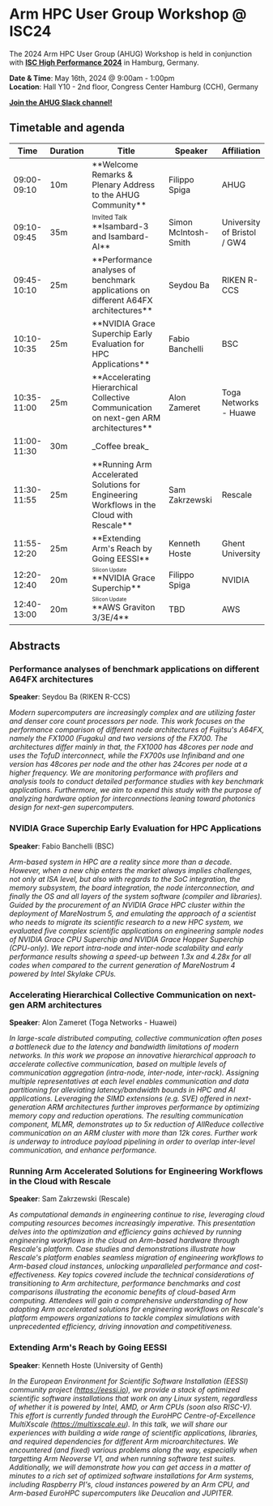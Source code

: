 # Arm HPC User Group Workshop @ ISC24

The 2024 Arm HPC User Group (AHUG) Workshop is held in conjunction with [**ISC High Performance 2024**](https://www.isc-hpc.com/) in Hamburg, Germany. 

**Date & Time**: May 16th, 2024 @ 9:00am - 1:00pm <br>
**Location**: Hall Y10 - 2nd floor, Congress Center Hamburg (CCH), Germany

[**Join the AHUG Slack channel!**](https://join.slack.com/t/a-hug/shared_invite/zt-25r69qm2u-hhEkbN7terYpw7K3W2k6Eg)

## Timetable and agenda 

<table>
<colgroup>
<col width="10%" />
<col width="10%" />
<col width="40%" />
<col width="23%" />
<col width="17%" />
</colgroup>
<thead>
<tr class="header">
<th>Time</th>
<th>Duration</th>
<th>Title</th>
<th>Speaker</th>
<th>Affiliation</th>
</tr>
</thead>
<tbody>
<tr>
<td markdown="span">09:00-09:10</td>
<td markdown="span">10m</td>
<td markdown="span">**Welcome Remarks & Plenary Address to the AHUG Community**</td>
<td markdown="span">Filippo Spiga</td>
<td markdown="span">AHUG</td>
</tr>
<tr>
<td markdown="span">09:10-09:45</td>
<td markdown="span">35m</td>
<td markdown="span"><font size="-1">Invited Talk</font><br>
**Isambard-3 and Isambard-AI**</td>
<td markdown="span">Simon McIntosh-Smith</td>
<td markdown="span">University of Bristol / GW4</td>
</tr>
<tr>
<td markdown="span">09:45-10:10</td>
<td markdown="span">25m</td>
<td markdown="span">**Performance analyses of benchmark applications on different A64FX architectures**</td>
<td markdown="span">Seydou Ba</td>
<td markdown="span">RIKEN R-CCS</td>
</tr>
<tr>
<td markdown="span">10:10-10:35</td>
<td markdown="span">25m</td>
<td markdown="span">**NVIDIA Grace Superchip Early Evaluation for HPC Applications**</td>
<td markdown="span">Fabio Banchelli</td>
<td markdown="span">BSC</td>
</tr>
<tr>
<td markdown="span">10:35-11:00</td>
<td markdown="span">25m</td>
<td markdown="span">**Accelerating Hierarchical Collective Communication on next-gen ARM architectures**</td>
<td markdown="span">Alon Zameret</td>
<td markdown="span">Toga Networks - Huawe</td>
</tr>
<tr>
<td markdown="span">11:00-11:30</td>
<td markdown="span">30m</td>
<td colspan="3" markdown="span">_Coffee break_</td>
</tr>
<tr>
<td markdown="span">11:30-11:55</td>
<td markdown="span">25m</td>
<td markdown="span">**Running Arm Accelerated Solutions for Engineering Workflows in the Cloud with Rescale**</td>
<td markdown="span">Sam Zakrzewski</td>
<td markdown="span">Rescale</td>
</tr>
<tr>
<td markdown="span">11:55-12:20</td>
<td markdown="span">25m</td>
<td markdown="span">**Extending Arm's Reach by Going EESSI**</td>
<td markdown="span">Kenneth Hoste</td>
<td markdown="span">Ghent University</td>
</tr>
<tr>
<td markdown="span">12:20-12:40</td>
<td markdown="span">20m</td>
<td markdown="span"><font size="-2">Silicon Update</font><br>
**NVIDIA Grace Superchip**</td>
<td markdown="span">Filippo Spiga</td>
<td markdown="span">NVIDIA</td>
</tr>
<tr>
<td markdown="span">12:40-13:00</td>
<td markdown="span">20m</td>
<td markdown="span"><font size="-2">Silicon Update</font><br>
**AWS Graviton 3/3E/4**</td>
<td markdown="span">TBD</td>
<td markdown="span">AWS</td>
</tr>
</tbody>
</table>

## Abstracts

### Performance analyses of benchmark applications on different A64FX architectures
**Speaker**: Seydou Ba (RIKEN R-CCS)

_Modern supercomputers are increasingly complex and are utilizing faster and denser core count processors per node. This work focuses on the performance comparison of different node architectures of Fujitsu's A64FX, namely the FX1000 (Fugaku) and two versions of the FX700. The architectures differ mainly in that, the FX1000 has 48cores per node and uses the TofuD interconnect, while the FX700s use Infiniband and one version has 48cores per node and the other has 24cores per node at a higher frequency.  We are monitoring performance with profilers and analysis tools to conduct detailed performance studies with key benchmark applications.  Furthermore, we aim to expend this study with the purpose of  analyzing hardware option for interconnections leaning toward photonics design for next-gen supercomputers._

### NVIDIA Grace Superchip Early Evaluation for HPC Applications 
**Speaker**: Fabio Banchelli (BSC)

_Arm-based system in HPC are a reality since more than a decade. However, when a new chip enters the market always implies challenges, not only at ISA level, but also with regards to the SoC integration, the memory subsystem, the board integration, the node interconnection, and finally the OS and all layers of the system software (compiler and libraries). Guided by the procurement of an NVIDIA Grace HPC cluster within the deployment of MareNostrum 5, and emulating the approach of a scientist who needs to migrate its scientific research to a new HPC system, we evaluated five complex scientific applications on engineering sample nodes of NVIDIA Grace CPU Superchip and NVIDIA Grace Hopper Superchip (CPU-only). We report intra-node and inter-node scalability and early performance results showing a speed-up between 1.3x and 4.28x for all codes when compared to the current generation of MareNostrum 4 powered by Intel Skylake CPUs._

### Accelerating Hierarchical Collective Communication on next-gen ARM architectures
**Speaker**: Alon Zameret (Toga Networks - Huawei)

_In large-scale distributed computing, collective communication often poses a bottleneck due to the latency and bandwidth limitations of modern networks. In this work we propose an innovative hierarchical approach to accelerate collective communication, based on multiple levels of communication aggregation (intra-node, inter-node, inter-rack). Assigning multiple representatives at each level enables communication and data partitioning for alleviating latency/bandwidth bounds in HPC and AI applications. Leveraging the SIMD extensions (e.g. SVE) offered in next-generation ARM architectures further improves performance by optimizing memory copy and reduction operations. The resulting communication component, MLMR, demonstrates up to 5x reduction of AllReduce collective communication on an ARM cluster with more than 12k cores. Further work is underway to introduce payload pipelining in order to overlap inter-level communication, and enhance performance._


### Running Arm Accelerated Solutions for Engineering Workflows in the Cloud with Rescale
**Speaker**: Sam Zakrzewski (Rescale)

_As computational demands in engineering continue to rise, leveraging cloud computing resources becomes increasingly imperative. This presentation delves into the optimization and efficiency gains achieved by running engineering workflows in the cloud on Arm-based hardware through Rescale's platform. Case studies and demonstrations illustrate how Rescale's platform enables seamless migration of engineering workflows to Arm-based cloud instances, unlocking unparalleled performance and cost-effectiveness. Key topics covered include the technical considerations of transitioning to Arm architecture, performance benchmarks and cost comparisons illustrating the economic benefits of cloud-based Arm computing. Attendees will gain a comprehensive understanding of how adopting Arm accelerated solutions for engineering workflows on Rescale's platform empowers organizations to tackle complex simulations with unprecedented efficiency, driving innovation and competitiveness._

### Extending Arm's Reach by Going EESSI
**Speaker**: Kenneth Hoste (University of Genth)

_In the European Environment for Scientific Software Installation (EESSI) community project (https://eessi.io), we provide a stack of optimized scientific software installations that work on any Linux system, regardless of whether it is powered by Intel, AMD, or Arm CPUs (soon also RISC-V). This effort is currently funded through the EuroHPC Centre-of-Excellence MultiXscale (https://multixscale.eu). In this talk, we will share our experiences with building a wide range of scientific applications, libraries, and required dependencies for different Arm microarchitectures. We encountered (and fixed) various problems along the way, especially when targetting Arm Neoverse V1, and when running software test suites. Additionally, we will demonstrate how you can get access in a matter of minutes to a rich set of optimized software installations for Arm systems, including Raspberry PI's, cloud instances powered by an Arm CPU, and Arm-based EuroHPC supercomputers like Deucalion and JUPITER._